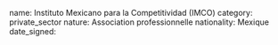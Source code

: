 name: Instituto Mexicano para la Competitividad (IMCO)
category: private_sector
nature:  Association professionnelle 
nationality: Mexique
date_signed:
    